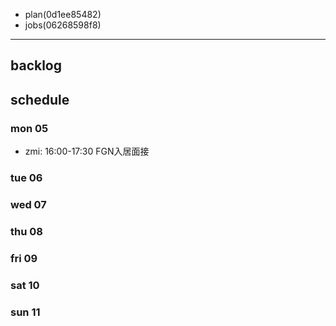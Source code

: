
- plan(0d1ee85482)
- jobs(06268598f8)
---

## backlog

## schedule
### mon 05
- zmi: 16:00-17:30 FGN入居面接
### tue 06
### wed 07
### thu 08
### fri 09
### sat 10
### sun 11




